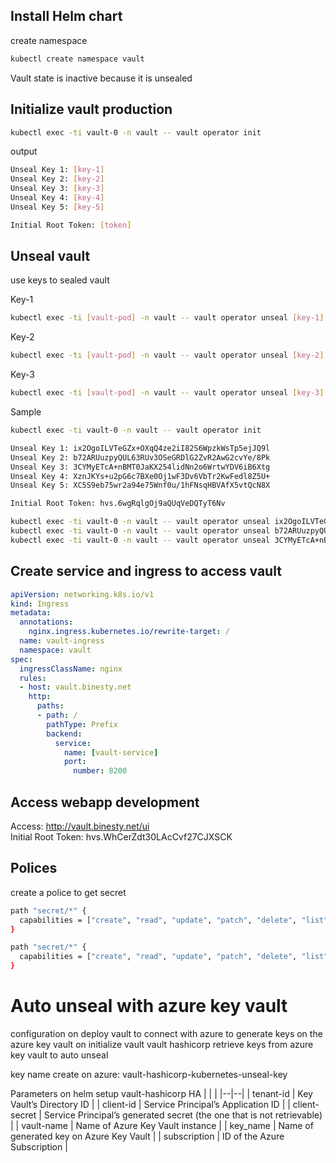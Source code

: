 ## Install Helm chart

create namespace

````bash
kubectl create namespace vault
````

Vault state is inactive because it is unsealed 

## Initialize vault production

````bash
kubectl exec -ti vault-0 -n vault -- vault operator init
````

output
````bash
Unseal Key 1: [key-1]
Unseal Key 2: [key-2]
Unseal Key 3: [key-3]
Unseal Key 4: [key-4]
Unseal Key 5: [key-5]

Initial Root Token: [token]
````

## Unseal vault

use keys to sealed vault

Key-1
````bash
kubectl exec -ti [vault-pod] -n vault -- vault operator unseal [key-1]
````

Key-2
````bash
kubectl exec -ti [vault-pod] -n vault -- vault operator unseal [key-2]
````

Key-3
````bash
kubectl exec -ti [vault-pod] -n vault -- vault operator unseal [key-3]
````

Sample
````bash
kubectl exec -ti vault-0 -n vault -- vault operator init 

Unseal Key 1: ix2OgoILVTeGZx+OXqQ4ze2iI82S6WpzkWsTp5ejJQ9l
Unseal Key 2: b72ARUuzpyQUL63RUv3OSeGRDlG2ZvR2AwG2cvYe/8Pk
Unseal Key 3: 3CYMyETcA+nBMT0JaKX254lidNn2o6WrtwYDV6iB6Xtg
Unseal Key 4: XznJKYs+u2pG6c7BXe0Oj1wF3Dv6VbTr2KwFedl8Z5U+
Unseal Key 5: XC5S9eb75wr2a94e75Wnf0u/1hFNsqHBVAfX5vtQcN8X

Initial Root Token: hvs.6wgRqlgOj9aQUqVeDQTyT6Nv

kubectl exec -ti vault-0 -n vault -- vault operator unseal ix2OgoILVTeGZx+OXqQ4ze2iI82S6WpzkWsTp5ejJQ9l  
kubectl exec -ti vault-0 -n vault -- vault operator unseal b72ARUuzpyQUL63RUv3OSeGRDlG2ZvR2AwG2cvYe/8Pk  
kubectl exec -ti vault-0 -n vault -- vault operator unseal 3CYMyETcA+nBMT0JaKX254lidNn2o6WrtwYDV6iB6Xtg
````

## Create service and ingress to access vault

````yaml
apiVersion: networking.k8s.io/v1
kind: Ingress
metadata:
  annotations:        
    nginx.ingress.kubernetes.io/rewrite-target: /
  name: vault-ingress
  namespace: vault
spec:
  ingressClassName: nginx
  rules:
  - host: vault.binesty.net
    http:
      paths:
      - path: /
        pathType: Prefix
        backend:
          service:
            name: [vault-service]
            port:
              number: 8200
````

## Access webapp development

Access: http://vault.binesty.net/ui  
Initial Root Token: hvs.WhCerZdt30LAcCvf27CJXSCK



## Polices

create a police to get secret
````bash
path "secret/*" {
  capabilities = ["create", "read", "update", "patch", "delete", "list"]
}

path "secret/*" {
  capabilities = ["create", "read", "update", "patch", "delete", "list"]
}

````

# Auto unseal with azure key vault

configuration on deploy vault to connect with azure to generate keys on the azure key vault on initialize vault
vault hashicorp retrieve keys from azure key vault to auto unseal

key name create on azure: vault-hashicorp-kubernetes-unseal-key

Parameters on helm setup vault-hashicorp HA
|  |  |
|--|--|
| tenant-id | Key Vault’s Directory ID |
| client-id | Service Principal’s Application ID |
| client-secret | Service Principal’s generated secret (the one that is not retrievable) |
| vault-name | Name of Azure Key Vault instance  |
| key_name | Name of generated key on Azure Key Vault |
| subscription | ID of the Azure Subscription |
